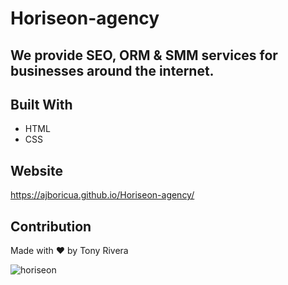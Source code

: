 # Horiseon-agency 
## We provide SEO, ORM & SMM services for businesses around the internet.

## Built With
* HTML
* CSS

## Website
https://ajboricua.github.io/Horiseon-agency/

## Contribution
Made with ❤️ by Tony Rivera

![horiseon](https://user-images.githubusercontent.com/85594926/122630670-854b3300-d093-11eb-8dc4-9cb0f550bbb2.png)
